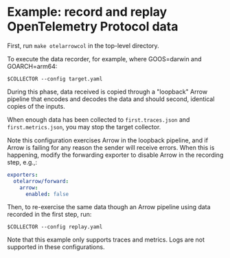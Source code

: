 # Example: record and replay OpenTelemetry Protocol data

First, run `make otelarrowcol` in the top-level directory.

To execute the data recorder, for example, where GOOS=darwin and GOARCH=arm64:

```shell
$COLLECTOR --config target.yaml
```

During this phase, data received is copied through a "loopback" Arrow pipeline
that encodes and decodes the data and should second, identical copies of the
inputs.

When enough data has been collected to `first.traces.json` and
`first.metrics.json`, you may stop the target collector.

Note this configuration exercises Arrow in the loopback pipeline, and if Arrow
is failing for any reason the sender will receive errors. When this is
happening, modify the forwarding exporter to disable Arrow in the recording
step, e.g.,:

```yml
exporters:
  otelarrow/forward:
    arrow:
      enabled: false
```

Then, to re-exercise the same data though an Arrow pipeline using data recorded
in the first step, run:

```shell
$COLLECTOR --config replay.yaml
```

Note that this example only supports traces and metrics.  Logs are not supported
in these configurations.
